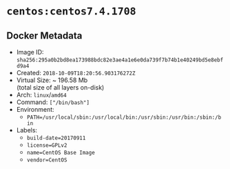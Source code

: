 # `centos:centos7.4.1708`

## Docker Metadata

- Image ID: `sha256:295a0b2bd8ea173988bdc82e3ae4a1e6e0da739f7b74b1e40249bd5e8ebfd9a4`
- Created: `2018-10-09T18:20:56.903176272Z`
- Virtual Size: ~ 196.58 Mb  
  (total size of all layers on-disk)
- Arch: `linux`/`amd64`
- Command: `["/bin/bash"]`
- Environment:
  - `PATH=/usr/local/sbin:/usr/local/bin:/usr/sbin:/usr/bin:/sbin:/bin`
- Labels:
  - `build-date=20170911`
  - `license=GPLv2`
  - `name=CentOS Base Image`
  - `vendor=CentOS`
